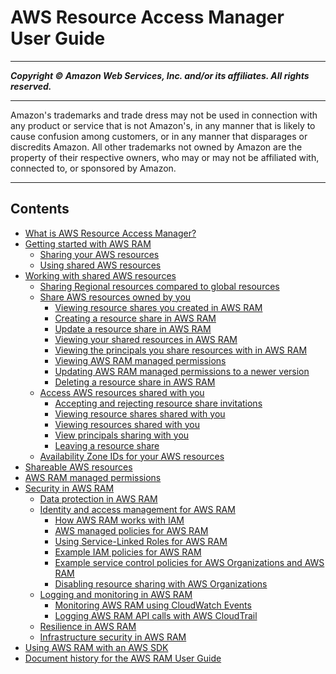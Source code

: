 # AWS Resource Access Manager User Guide

-----
*****Copyright &copy; Amazon Web Services, Inc. and/or its affiliates. All rights reserved.*****

-----
Amazon's trademarks and trade dress may not be used in 
     connection with any product or service that is not Amazon's, 
     in any manner that is likely to cause confusion among customers, 
     or in any manner that disparages or discredits Amazon. All other 
     trademarks not owned by Amazon are the property of their respective
     owners, who may or may not be affiliated with, connected to, or 
     sponsored by Amazon.

-----
## Contents
+ [What is AWS Resource Access Manager?](what-is.md)
+ [Getting started with AWS RAM](getting-started.md)
   + [Sharing your AWS resources](getting-started-sharing.md)
   + [Using shared AWS resources](getting-started-shared.md)
+ [Working with shared AWS resources](working-with.md)
   + [Sharing Regional resources compared to global resources](working-with-regional-vs-global.md)
   + [Share AWS resources owned by you](working-with-sharing.md)
      + [Viewing resource shares you created in AWS RAM](working-with-sharing-view-rs.md)
      + [Creating a resource share in AWS RAM](working-with-sharing-create.md)
      + [Update a resource share in AWS RAM](working-with-sharing-update.md)
      + [Viewing your shared resources in AWS RAM](working-with-sharing-view-sr.md)
      + [Viewing the principals you share resources with in AWS RAM](working-with-sharing-view-principals.md)
      + [Viewing AWS RAM managed permissions](working-with-sharing-view-permissions.md)
      + [Updating AWS RAM managed permissions to a newer version](working-with-sharing-update-permissions.md)
      + [Deleting a resource share in AWS RAM](working-with-sharing-delete.md)
   + [Access AWS resources shared with you](working-with-shared.md)
      + [Accepting and rejecting resource share invitations](working-with-shared-invitations.md)
      + [Viewing resource shares shared with you](working-with-shared-view-rs.md)
      + [Viewing resources shared with you](working-with-shared-view-sr.md)
      + [View principals sharing with you](working-with-shared-view-principals.md)
      + [Leaving a resource share](working-with-shared-leave.md)
   + [Availability Zone IDs for your AWS resources](working-with-az-ids.md)
+ [Shareable AWS resources](shareable.md)
+ [AWS RAM managed permissions](security-ram-permissions.md)
+ [Security in AWS RAM](security.md)
   + [Data protection in AWS RAM](data-protection.md)
   + [Identity and access management for AWS RAM](control-access.md)
      + [How AWS RAM works with IAM](security-iam-policies.md)
      + [AWS managed policies for AWS RAM](security-iam-managed-policies.md)
      + [Using Service-Linked Roles for AWS RAM](security-iam-service-linked-roles.md)
      + [Example IAM policies for AWS RAM](security-iam-policies-examples.md)
      + [Example service control policies for AWS Organizations and AWS RAM](scp.md)
      + [Disabling resource sharing with AWS Organizations](security-disable-sharing-with-orgs.md)
   + [Logging and monitoring in AWS RAM](security-monitoring.md)
      + [Monitoring AWS RAM using CloudWatch Events](using-cloudwatch-events.md)
      + [Logging AWS RAM API calls with AWS CloudTrail](logging-using-cloudtrail.md)
   + [Resilience in AWS RAM](disaster-recovery-resiliency.md)
   + [Infrastructure security in AWS RAM](infrastructure-security.md)
+ [Using AWS RAM with an AWS SDK](sdk-general-info.md)
+ [Document history for the AWS RAM User Guide](doc-history.md)